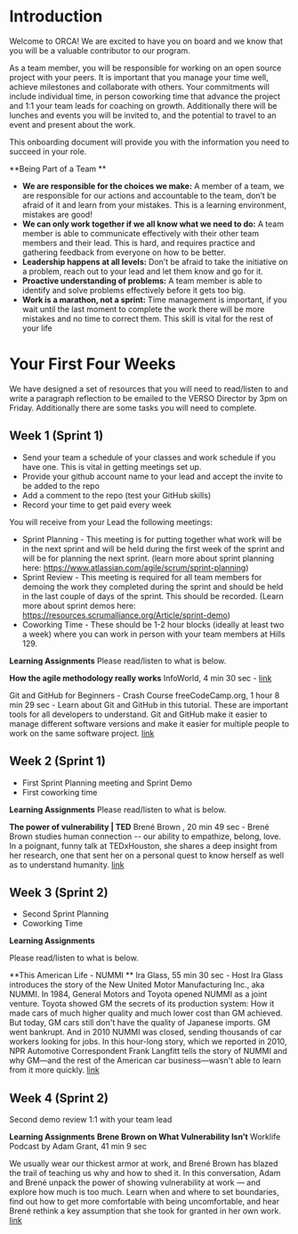 # Introduction

Welcome to ORCA! We are excited to have you on board and we know that you will be a valuable contributor to our program.

As a team member, you will be responsible for working on an open source project with your peers. It is important that you manage your time well, achieve milestones and collaborate with others. Your commitments will include individual time, in person coworking time that advance the project and 1:1 your team leads for coaching on growth. Additionally there will be lunches and events you will be invited to, and the potential to travel to an event and present about the work. 

This onboarding document will provide you with the information you need to succeed in your role.

**Being Part of a Team
**
* **We are responsible for the choices we make:** A member of a team, we are responsible for our actions and accountable to the team, don’t be afraid of it and learn from your mistakes. This is a learning environment, mistakes are good!
* **We can only work together if we all know what we need to do:** A team member is able to communicate effectively with their other team members and their lead. This is hard, and requires practice and gathering feedback from everyone on how to be better.
* **Leadership happens at all levels:** Don’t be afraid to take the initiative on a problem, reach out to your lead and let them know and go for it.
* **Proactive understanding of problems:** A team member is able to identify and solve problems effectively before it gets too big. 
* **Work is a marathon, not a sprint:** Time management is important, if you wait until the last moment to complete the work there will be more mistakes and no time to correct them. This skill is vital for the rest of your life

# Your First Four Weeks

We have designed a set of resources that you will need to read/listen to and write a paragraph reflection to be emailed to the VERSO Director by 3pm on Friday. Additionally there are some tasks you will need to complete.

## Week 1 (Sprint 1)
* Send your team a schedule of your classes and work schedule if you have one. This is vital in getting meetings set up.
* Provide your github account name to your lead and accept the invite to be added to the repo
* Add a comment to the repo (test your GitHub skills)
* Record your time to get paid every week
  
You will receive from your Lead the following meetings:
* Sprint Planning - This meeting is for putting together what work will be in the next sprint and will be held during the first week of the sprint and will be for planning the next sprint. (learn more about sprint planning here: https://www.atlassian.com/agile/scrum/sprint-planning)
* Sprint Review - This meeting is required for all team members for demoing the work they completed during the sprint and should be held in the last couple of days of the sprint. This should be recorded. (Learn more about sprint demos here: https://resources.scrumalliance.org/Article/sprint-demo)
* Coworking Time - These should be 1-2 hour blocks (ideally at least two a week) where you can work in person with your team members at Hills 129. 

**Learning Assignments**
Please read/listen to what is below. 

**How the agile methodology really works** InfoWorld, 
4 min 30 sec - 
[link](https://www.youtube.com/watch?v=1iccpf2eN1Q)

Git and GitHub for Beginners - Crash Course
freeCodeCamp.org, 
1 hour 8 min 29 sec - 
Learn about Git and GitHub in this tutorial. These are important tools for all developers to understand. Git and GitHub make it easier to manage different software versions and make it easier for multiple people to work on the same software project.
[link](https://www.youtube.com/watch?v=RGOj5yH7evk)


## Week 2  (Sprint 1)
* First Sprint Planning meeting and Sprint Demo
* First coworking time

**Learning Assignments**
Please read/listen to what is below. 

**​​The power of vulnerability | TED**
Brené Brown , 
20 min 49 sec - 
Brené Brown studies human connection -- our ability to empathize, belong, love. In a poignant, funny talk at TEDxHouston, she shares a deep insight from her research, one that sent her on a personal quest to know herself as well as to understand humanity. 
[link](https://www.youtube.com/watch?v=iCvmsMzlF7o)

## Week 3 (Sprint 2)
* Second Sprint Planning
* Coworking Time

**Learning Assignments**

Please read/listen to what is below. 

**This American Life - NUMMI
** Ira Glass, 
55 min 30 sec - 
Host Ira Glass introduces the story of the New United Motor Manufacturing Inc., aka NUMMI. In 1984, General Motors and Toyota opened NUMMI as a joint venture. Toyota showed GM the secrets of its production system: How it made cars of much higher quality and much lower cost than GM achieved. But today, GM cars still don't have the quality of Japanese imports. GM went bankrupt. And in 2010 NUMMI was closed, sending thousands of car workers looking for jobs. In this hour-long story, which we reported in 2010, NPR Automotive Correspondent Frank Langfitt tells the story of NUMMI and why GM—and the rest of the American car business—wasn't able to learn from it more quickly. 
[link](https://www.thisamericanlife.org/561/nummi-2015)

## Week 4 (Sprint 2)
Second demo review
1:1 with your team lead

**Learning Assignments**
**Brene Brown on What Vulnerability Isn’t**
Worklife Podcast by Adam Grant, 
41 min 9 sec

We usually wear our thickest armor at work, and Brené Brown has blazed the trail of teaching us why and how to shed it. In this conversation, Adam and Brené unpack the power of showing vulnerability at work — and explore how much is too much. Learn when and where to set boundaries, find out how to get more comfortable with being uncomfortable, and hear Brené rethink a key assumption that she took for granted in her own work. 
[link](https://open.spotify.com/episode/2WSsAxkAb3DCjqVmQFIeH1?si=8ca8127cf3d74d07)
